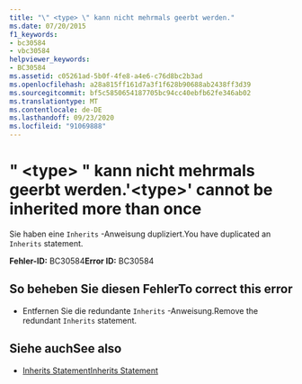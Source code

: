 ```yaml
---
title: "\" <type> \" kann nicht mehrmals geerbt werden."
ms.date: 07/20/2015
f1_keywords:
- bc30584
- vbc30584
helpviewer_keywords:
- BC30584
ms.assetid: c05261ad-5b0f-4fe8-a4e6-c76d8bc2b3ad
ms.openlocfilehash: a28a815ff161d7a3f1f628b90688ab2438ff3d39
ms.sourcegitcommit: bf5c5850654187705bc94cc40ebfb62fe346ab02
ms.translationtype: MT
ms.contentlocale: de-DE
ms.lasthandoff: 09/23/2020
ms.locfileid: "91069888"
---
```

# <a name="type-cannot-be-inherited-more-than-once"></a><span data-ttu-id="637d7-102">" \<type> " kann nicht mehrmals geerbt werden.</span><span class="sxs-lookup"><span data-stu-id="637d7-102">'\<type>' cannot be inherited more than once</span></span>

<span data-ttu-id="637d7-103">Sie haben eine `Inherits` -Anweisung dupliziert.</span><span class="sxs-lookup"><span data-stu-id="637d7-103">You have duplicated an `Inherits` statement.</span></span>  
  
 <span data-ttu-id="637d7-104">**Fehler-ID:** BC30584</span><span class="sxs-lookup"><span data-stu-id="637d7-104">**Error ID:** BC30584</span></span>  
  
## <a name="to-correct-this-error"></a><span data-ttu-id="637d7-105">So beheben Sie diesen Fehler</span><span class="sxs-lookup"><span data-stu-id="637d7-105">To correct this error</span></span>  
  
- <span data-ttu-id="637d7-106">Entfernen Sie die redundante `Inherits` -Anweisung.</span><span class="sxs-lookup"><span data-stu-id="637d7-106">Remove the redundant `Inherits` statement.</span></span>  
  
## <a name="see-also"></a><span data-ttu-id="637d7-107">Siehe auch</span><span class="sxs-lookup"><span data-stu-id="637d7-107">See also</span></span>

- [<span data-ttu-id="637d7-108">Inherits Statement</span><span class="sxs-lookup"><span data-stu-id="637d7-108">Inherits Statement</span></span>](../language-reference/statements/inherits-statement.md)
